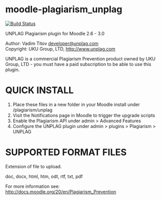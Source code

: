 # moodle-plagiarism_unplag  

[![Build Status](https://travis-ci.org/Unplag/moodle-plagiarism_unplag.svg?branch=master)](https://travis-ci.org/Unplag/moodle-plagiarism_unplag)

UNPLAG Plagiarism plugin for Moodle 2.6 - 3.0  

Author: Vadim Titov <developer@unplag.com>  
Copyright: UKU Group, LTD, http://www.unplag.com  

UNPLAG is a commercial Plagiarism Prevention product owned by UKU Group, LTD - you must have a paid subscription to be able to use this plugin.  

QUICK INSTALL  
==============  

1) Place these files in a new folder in your Moodle install under /plagiarism/unplag  
2) Visit the Notifications page in Moodle to trigger the upgrade scripts  
3) Enable the Plagiarism API under admin > Advanced Features  
4) Configure the UNPLAG plugin under admin > plugins > Plagiarism > UNPLAG  

SUPPORTED FORMAT FILES
=======================
Extension of file to upload.

doc, docx, html, htm, odt, rtf, txt, pdf
  

For more information see: http://docs.moodle.org/20/en/Plagiarism_Prevention
